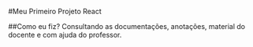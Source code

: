 #Meu Primeiro Projeto React

##Como eu fiz?
Consultando as documentações, anotações, material do docente e com ajuda do professor.